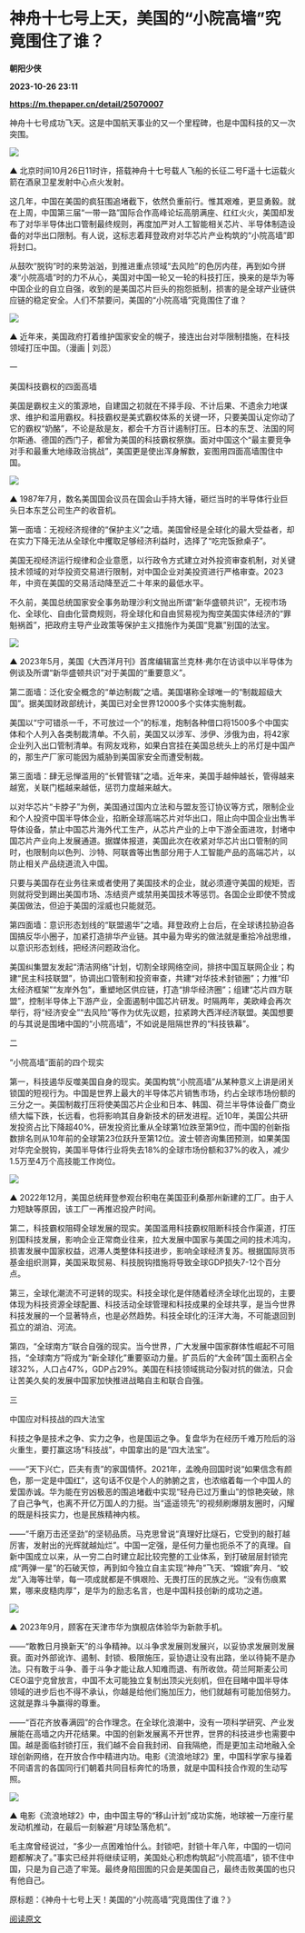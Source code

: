 # 神舟十七号上天，美国的“小院高墙”究竟围住了谁？
**朝阳少侠**

**2023-10-26 23:11**

**https://m.thepaper.cn/detail/25070007**

神舟十七号成功飞天。这是中国航天事业的又一个里程碑，也是中国科技的又一次突围。

![](https://imagepphcloud.thepaper.cn/pph/image/275/726/114.jpg)

▲ 北京时间10月26日11时许，搭载神舟十七号载人飞船的长征二号F遥十七运载火箭在酒泉卫星发射中心点火发射。

这几年，中国在美国的疯狂围追堵截下，依然负重前行。惟其艰难，更显勇毅。就在上周，中国第三届“一带一路”国际合作高峰论坛高朋满座、红红火火，美国却发布了对华半导体出口管制最终规则，再度加严对人工智能相关芯片、半导体制造设备的对华出口限制。有人说，这标志着拜登政府对华芯片产业构筑的“小院高墙”即将封口。

从鼓吹“脱钩”时的来势汹汹，到推进重点领域“去风险”的色厉内荏，再到如今拼凑“小院高墙”时的力不从心，美国对中国一轮又一轮的科技打压，换来的是华为等中国企业的自立自强，收到的是美国芯片巨头的抱怨抵制，损害的是全球产业链供应链的稳定安全。人们不禁要问，美国的“小院高墙”究竟围住了谁？

![](https://imagepphcloud.thepaper.cn/pph/image/275/726/115.jpg)

▲ 近年来，美国政府打着维护国家安全的幌子，接连出台对华限制措施，在科技领域打压中国。（漫画 | 刘蕊）

一

美国科技霸权的四面高墙

美国是霸权主义的策源地，自建国之初就在不择手段、不计后果、不遗余力地谋求、维护和滥用霸权。科技霸权是美式霸权体系的关键一环，只要美国认定你动了它的霸权“奶酪”，不论是敌是友，都会千方百计遏制打压。日本的东芝、法国的阿尔斯通、德国的西门子，都曾为美国的科技霸权祭旗。面对中国这个“最主要竞争对手和最重大地缘政治挑战”，美国更是使出浑身解数，妄图用四面高墙围住中国。

![](https://imagepphcloud.thepaper.cn/pph/image/275/726/116.jpg)

▲ 1987年7月，数名美国国会议员在国会山手持大锤，砸烂当时的半导体行业巨头日本东芝公司生产的收音机。

第一面墙：无视经济规律的“保护主义”之墙。美国曾经是全球化的最大受益者，却在实力下降无法从全球化中攫取足够经济利益时，选择了“吃完饭掀桌子”。

美国无视经济运行规律和企业意愿，以行政令方式建立对外投资审查机制，对关键技术领域的对华投资交易进行限制，对中国企业对美投资进行严格审查。2023年，中资在美国的交易活动降至近二十年来的最低水平。

不久前，美国总统国家安全事务助理沙利文抛出所谓“新华盛顿共识”，无视市场化、全球化、自由化营商规则，将全球化和自由贸易视为掏空美国实体经济的“罪魁祸首”，把政府主导产业政策等保护主义措施作为美国“竞赢”别国的法宝。

![](https://imagepphcloud.thepaper.cn/pph/image/275/726/122.gif)

▲ 2023年5月，美国《大西洋月刊》首席编辑富兰克林·弗尔在访谈中以半导体为例谈及所谓“新华盛顿共识”对于美国的“重要意义”。

第二面墙：泛化安全概念的“单边制裁”之墙。美国堪称全球唯一的“制裁超级大国”。据美国财政部统计，美国已对全世界12000多个实体实施制裁。

美国以“宁可错杀一千，不可放过一个”的标准，炮制各种借口将1500多个中国实体和个人列入各类制裁清单。不久前，美国又以涉军、涉伊、涉俄为由，将42家企业列入出口管制清单。有网友戏称，如果白宫挂在美国总统头上的吊灯是中国产的，那生产厂家可能因为威胁到美国家安全而遭受制裁。

第三面墙：肆无忌惮滥用的“长臂管辖”之墙。近年来，美国手越伸越长，管得越来越宽，关联门槛越来越低，惩罚力度越来越大。

以对华芯片“卡脖子”为例，美国通过国内立法和与盟友签订协议等方式，限制企业和个人投资中国半导体企业，掐断全球高端芯片对华出口，阻止向中国企业出售半导体设备，禁止中国芯片海外代工生产，从芯片产业的上中下游全面进攻，封堵中国芯片产业向上发展通道。据媒体报道，美国此次在收紧对华芯片出口管制的同时，也限制向以色列、沙特、阿联酋等出售部分用于人工智能产品的高端芯片，以防止相关产品绕道流入中国。

只要与美国存在业务往来或者使用了美国技术的企业，就必须遵守美国的规矩，否则就将受到踢出美国市场、冻结资产或禁用美国技术等惩罚。各国企业即使不赞成美国做法，但迫于美国的淫威也只能就范。

第四面墙：意识形态划线的“联盟遏华”之墙。拜登政府上台后，在全球诱拉胁迫各国搞反华小圈子，加紧打造排华产业链。其中最为卑劣的做法就是重拾冷战思维，以意识形态划线，把经济问题政治化。

美国纠集盟友发起“清洁网络”计划，切割全球网络空间，排挤中国互联网企业；构建“民主科技联盟”，协调出口管制和投资审查，共建“对华技术封锁圈”；力推“印太经济框架”“友岸外包”，重塑地区供应链，打造“排华经济圈”；组建“芯片四方联盟”，控制半导体上下游产业，全面遏制中国芯片研发。时隔两年，美欧峰会再次举行，将“经济安全”“去风险”等作为优先议题，拉紧跨大西洋经济联盟。美国想要的与其说是围堵中国的“小院高墙”，不如说是阻隔世界的“科技铁幕”。

二

“小院高墙”面前的四个现实

第一，科技遏华反噬美国自身的现实。美国构筑“小院高墙”从某种意义上讲是闭关锁国的短视行为。中国是世界上最大的半导体芯片销售市场，约占全球市场份额的三分之一。美国制裁打压将使美国芯片企业和日本、韩国、荷兰半导体设备厂商业绩大幅下跌，长远看，也将影响其自身新技术的研发进程。近10年，美国公共研发投资占比下降超40%，研发投资比重从全球第1位跌至第9位，而中国的创新指数排名则从10年前的全球第23位跃升至第12位。波士顿咨询集团预测，如果美国对华完全脱钩，美国半导体行业将失去18%的全球市场份额和37%的收入，减少1.5万至4万个高技能工作岗位。

![](https://imagepphcloud.thepaper.cn/pph/image/275/726/136.jpg)

▲ 2022年12月，美国总统拜登参观台积电在美国亚利桑那州新建的工厂。由于人力短缺等原因，该工厂一再推迟投产时间。

第二，科技霸权阻碍全球发展的现实。美国滥用科技霸权阻断科技合作渠道，打压别国科技发展，影响企业正常商业往来，拉大发展中国家与美国之间的技术鸿沟，损害发展中国家权益，迟滞人类整体科技进步，影响全球经济复苏。根据国际货币基金组织测算，美国采取贸易、科技脱钩措施将导致全球GDP损失7-12个百分点。

第三，全球化潮流不可逆转的现实。科技全球化是伴随着经济全球化出现的，主要体现为科技资源全球配置、科技活动全球管理和科技成果的全球共享，是当今世界科技发展的一个显著特点，也是必然趋势。科技全球化的汪洋大海，不可能退回到孤立的湖泊、河流。

第四，“全球南方”联合自强的现实。当今世界，广大发展中国家群体性崛起不可阻挡，“全球南方”将成为“新全球化”重要驱动力量。扩员后的“大金砖”国土面积占全球32%，人口占47%，GDP占29%。美国在科技领域挑动分裂对抗的做法，只会让苦美久矣的发展中国家加快推进战略自主和联合自强。

三

中国应对科技战的四大法宝

科技之争是技术之争、实力之争，也是国运之争。复盘华为在经历千难万险后的浴火重生，要打赢这场“科技战”，中国拿出的是“四大法宝”。

——“天下兴亡，匹夫有责”的家国情怀。2021年，孟晚舟回国时说“如果信念有颜色，那一定是中国红”，这句话不仅是个人的肺腑之言，也浓缩着每一个中国人的爱国赤诚。华为能在穷凶极恶的围追堵截中实现“轻舟已过万重山”的惊艳突破，除了自己争气，也离不开亿万国人的力挺。当“遥遥领先”的视频刷爆朋友圈时，闪耀的既是科技实力，也是民族精神内核。

——“千磨万击还坚劲”的坚韧品质。马克思曾说“真理好比燧石，它受到的敲打越厉害，发射出的光辉就越灿烂”。中国一定强，是任何力量也扼杀不了的真理。自新中国成立以来，从一穷二白时建立起比较完整的工业体系，到打破层层封锁完成“两弹一星”的石破天惊，再到如今独立自主实现“神舟”飞天、“嫦娥”奔月、“蛟龙”入海等壮举，每一项成就都是不惧艰险、无畏打压的民族之光。“没有伤痕累累，哪来皮糙肉厚”，是华为的励志名言，也是中国科技创新的成功之道。

![](https://imagepphcloud.thepaper.cn/pph/image/275/726/137.jpg)

▲ 2023年9月，顾客在天津市华为旗舰店体验华为新款手机。

——“敢教日月换新天”的斗争精神。以斗争求发展则发展兴，以妥协求发展则发展衰。面对外部讹诈、遏制、封锁、极限施压，妥协退让没有出路，坐以待毙不是办法。只有敢于斗争、善于斗争才能让敌人知难而退、有所收敛。荷兰阿斯麦公司CEO温宁克曾放言，中国不太可能独立复制出顶尖光刻机，但在目睹中国半导体领域的进步后也不得不承认，你越是给他们施加压力，他们就越有可能加倍努力。这就是靠斗争赢得的尊重。

——“百花齐放春满园”的合作理念。在全球化浪潮中，没有一项科学研究、产业发展能在高墙之内开花结果。中国的创新发展离不开世界，世界的科技进步也需要中国。越是面临封锁打压，我们越不会自我封闭、自我隔绝，而是更加主动地融入全球创新网络，在开放合作中精进内功。电影《流浪地球2》里，中国科学家与操着不同语言的各国同行们朝着共同目标奔忙的场景，就是中国科技合作观的生动写照。

![](https://imagepphcloud.thepaper.cn/pph/image/275/726/139.gif)

▲ 电影《流浪地球2》中，由中国主导的“移山计划”成功实施，地球被一万座行星发动机推动，在最后一刻躲避“月球坠落危机”。

毛主席曾经说过，“多少一点困难怕什么。封锁吧，封锁十年八年，中国的一切问题都解决了。”事实已经并将继续证明，美国处心积虑构筑起“小院高墙”，锁不住中国，只是为自己造了牢笼。最终身陷囹圄的只会是美国自己，最终击败美国的也只有他自己。

原标题：《神舟十七号上天！美国的“小院高墙”究竟围住了谁？》

[阅读原文](http://mp.weixin.qq.com/s?__biz=MzkyMjE2MjQyMQ==&mid=2247496730&idx=1&sn=08b79e7ec678da645e5378c241bb81eb)